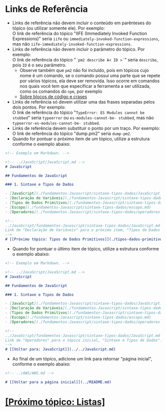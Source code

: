 # Links de Referência

- Links de referência não devem incluir o conteúdo em parênteses do tópico (ou utilizar somente ele). Por exemplo:  
    O link de referência do tópico "IIFE (Immediately Invoked Function Expressions)" seria `iife` ou `immediately-invoked-function-expressions`, mas não `iife-immediately-invoked-function-expressions`.
- Links de referência não devem incluir o parâmetro do tópico. Por exemplo:  
    O link de referência do tópico "`´pm2 describe A< ID >´`" seria `describe`, pois `ID` é o seu parâmetro.
    + Observe também que `pm2` não foi incluído, pois em tópicos cujo nome é um comando, se o comando possui uma parte que se repete por vários tópicos, ela deve ser removida. Isso ocorre em comandos nos quais você tem que especificar a ferramenta a ser utilizada, como os comandos do `npm`, por exemplo
    + [Sobre blocos de código e crases](./Markdown.md#blocos-codigo-crases)
- Links de referência só devem utilizar uma das frases separadas pelos dois pontos. Por exemplo:  
    O link de referência do tópico "`TypeError: ES Modules cannot be stubbed`" seria `typeerror` ou `es-modules-cannot-be- stubbed`, mas não `typeerror-es-modules-cannot-be- stubbed`.
- Links de referência devem substituir o ponto por um traço. Por exemplo:  
    O link de referência do tópico "dump.pm2" seria `dump-pm2`.
- Quando for pontuar o próximo item de um tópico, utilize a estrutura conforme o exemplo abaixo:

```Markdown
<!-- Exemplo em Markdown. -->

<!-- ../JavaScript/JavaScript.md -->
# JavaScript

## Fundamentos de JavaScript

### 1. Sintaxe e Tipos de Dados

- [JavaScript](./fundamentos-Javascript/sintaxe-tipos-dados/JavaScript.md)
- [Declaração de Variáveis](./fundamentos-Javascript/sintaxe-tipos-dados/declaracao-variaveis.md)
- [Tipos de Dados Primitivos](./fundamentos-Javascript/sintaxe-tipos-dados/tipos-dados-primitivos.md)
- [Escopo](./fundamentos-Javascript/sintaxe-tipos-dados/escopo.md)
- [Operadores](./fundamentos-Javascript/sintaxe-tipos-dados/operadores.md)

<!--
../JavaScript/fundamentos-Javascript/sintaxe-tipos-dados/JavaScript.md
Link de "Declaração de Variáveis" para o próximo item, "Tipos de Dados Primitivos":
-->
# [[Próximo tópico: Tipos de Dados Primitivos]](./tipos-dados-primitivos.md)
```

- Quando for pontuar o último item de tópico, utilize a estrutura conforme o exemplo abaixo:

```Markdown
<!-- Exemplo em Markdown. -->

<!-- ../JavaScript/JavaScript.md -->
# JavaScript

## Fundamentos de JavaScript

### 1. Sintaxe e Tipos de Dados

- [JavaScript](./fundamentos-Javascript/sintaxe-tipos-dados/JavaScript.md)
- [Declaração de Variáveis](./fundamentos-Javascript/sintaxe-tipos-dados/declaracao-variaveis.md)
- [Tipos de Dados Primitivos](./fundamentos-Javascript/sintaxe-tipos-dados/tipos-dados-primitivos.md)
- [Escopo](./fundamentos-Javascript/sintaxe-tipos-dados/escopo.md)
- [Operadores](./fundamentos-Javascript/sintaxe-tipos-dados/operadores.md)

<!--
../JavaScript/fundamentos-Javascript/sintaxe-tipos-dados/JavaScript.md
Link de "Operadores" para o tópico inicial, "Sintaxe e Tipos de Dados":
-->
# [[Voltar para: JavaScript]](../../JavaScript.md)
```

- Ao final de um tópico, adicione um link para retornar "página inicial", conforme o exemplo abaixo:

```Markdown
<!-- ../AWS/AWS.md -->

# [[Voltar para a página inicial]](../README.md)
```

# [[Próximo tópico: Listas]](./listas.md)